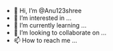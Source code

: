 - 👋 Hi, I’m @Anu123shree
- 👀 I’m interested in ...
- 🌱 I’m currently learning ...
- 💞️ I’m looking to collaborate on ...
- 📫 How to reach me ...

<!---
Anu123shree/Anu123shree is a ✨ special ✨ repository because its `README.md` (this file) appears on your GitHub profile.
You can click the Preview link to take a look at your changes.
--->
